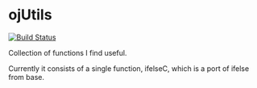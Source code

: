 ojUtils
=======
[![Build Status](https://travis-ci.org/ojessen/ojUtils.svg?branch=master)](https://travis-ci.org/ojessen/ojUtils)

Collection of functions I find useful.

Currently it consists of a single function, ifelseC, which is a port of ifelse from base.
